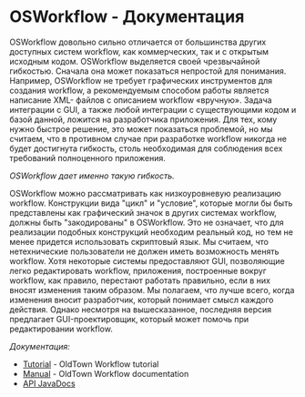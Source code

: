 # OSWorkflow - Документация

OSWorkflow довольно сильно отличается от большинства других доступных систем workflow, как коммерческих, так и с открытым исходным кодом. OSWorkflow выделяется своей чрезвычайной гибкостью. Сначала она может показаться непростой для понимания. Например, OSWorkflow не требует графических инструментов для создания workflow, а рекомендуемым способом работы является написание XML- файлов с описанием workflow «вручную». Задача интеграции c GUI, а также любой интеграции с существующими кодом и базой данной, ложится на разработчика приложения. Для тех, кому нужно быстрое решение, это может показаться проблемой, но мы считаем, что в противном случае при разработке workflow никогда не будет достигнута гибкость, столь необходимая для соблюдения всех требований полноценного приложения.

*OSWorkflow дает именно такую гибкость.*

OSWorkflow можно рассматривать как низкоуровневую реализацию workflow. Конструкции вида "цикл" и "условие", которые могли бы быть представлены как графический значок в других системах workflow, должны быть "закодированы" в OSWorkflow. Это не означает, что для реализации подобных конструкций необходим реальный код, но тем не менее придется использовать скриптовый язык. Мы считаем, что нетехнические пользователи не должен иметь возможность менять workflow. Хотя некоторые системы предоставляют GUI, позволяющие легко редактировать workflow, приложения, построенные вокруг workflow, как правило, перестают работать правильно, если в них вносят изменения таким образом. Мы полагаем, что лучше всего, когда изменения вносит разработчик, который понимает смысл каждого действия. Однако несмотря на вышесказанное, последняя версия предлагает GUI-проектировщик, который может помочь при редактировании workflow.

*Документация:*

* [Tutorial](tutorial/tutorial.md) - OldTown Workflow tutorial
* [Manual](manual/manual.md) - OldTown Workflow documentation
* [API JavaDocs](http://www.opensymphony.com/osworkflow/api)